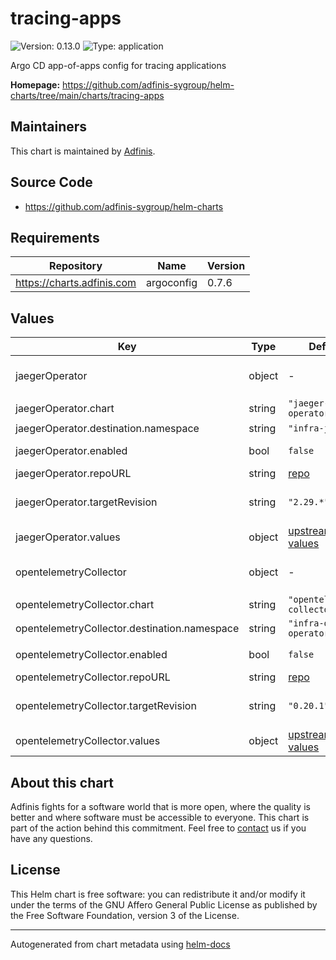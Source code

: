 # tracing-apps

![Version: 0.13.0](https://img.shields.io/badge/Version-0.13.0-informational?style=flat-square) ![Type: application](https://img.shields.io/badge/Type-application-informational?style=flat-square)

Argo CD app-of-apps config for tracing applications

**Homepage:** <https://github.com/adfinis-sygroup/helm-charts/tree/main/charts/tracing-apps>

## Maintainers
This chart is maintained by [Adfinis](https://adfinis.com/?pk_campaign=github&pk_kwd=helm-charts).

## Source Code

* <https://github.com/adfinis-sygroup/helm-charts>

## Requirements

| Repository | Name | Version |
|------------|------|---------|
| https://charts.adfinis.com | argoconfig | 0.7.6 |

## Values

| Key | Type | Default | Description |
|-----|------|---------|-------------|
| jaegerOperator | object | - | [jaeger-operator](https://www.jaegertracing.io/docs/operator) ([example](./examples/jaegerOperator.yaml)) |
| jaegerOperator.chart | string | `"jaeger-operator"` | Chart |
| jaegerOperator.destination.namespace | string | `"infra-jaeger"` | Namespace |
| jaegerOperator.enabled | bool | `false` | Enable jaeger-operator |
| jaegerOperator.repoURL | string | [repo](https://jaegertracing.github.io/helm-charts) | Repo URL |
| jaegerOperator.targetRevision | string | `"2.29.*"` | [jaeger-operator Helm chart](https://github.com/jaegertracing/helm-charts/tree/main/charts/jaeger-operator) |
| jaegerOperator.values | object | [upstream values](https://github.com/jaegertracing/helm-charts/blob/main/charts/jaeger-operator/values.yaml) | Helm values |
| opentelemetryCollector | object | - | [opentelemetry-collector](https://opentelemetry.io/docs/collector/) ([example](./examples/opentelemetryCollector.yaml)) |
| opentelemetryCollector.chart | string | `"opentelemetry-collector"` | Chart |
| opentelemetryCollector.destination.namespace | string | `"infra-otel-operator"` | Namespace |
| opentelemetryCollector.enabled | bool | `false` | Enable otel-exporter |
| opentelemetryCollector.repoURL | string | [repo](https://open-telemetry.github.io/opentelemetry-helm-charts) | Repo URL |
| opentelemetryCollector.targetRevision | string | `"0.20.1"` | [opentelemetry-collector Helm chart](https://github.com/open-telemetry/opentelemetry-helm-charts/tree/main/charts/opentelemetry-collector) |
| opentelemetryCollector.values | object | [upstream values](https://github.com/open-telemetry/opentelemetry-helm-charts/blob/main/charts/opentelemetry-collector/values.yaml) | Helm values |

## About this chart

Adfinis fights for a software world that is more open, where the quality is
better and where software must be accessible to everyone. This chart
is part of the action behind this commitment. Feel free to
[contact](https://adfinis.com/kontakt/?pk_campaign=github&pk_kwd=helm-charts)
us if you have any questions.

## License

This Helm chart is free software: you can redistribute it and/or modify it under the terms
of the GNU Affero General Public License as published by the Free Software Foundation,
version 3 of the License.

----------------------------------------------
Autogenerated from chart metadata using [helm-docs](https://github.com/norwoodj/helm-docs/)
